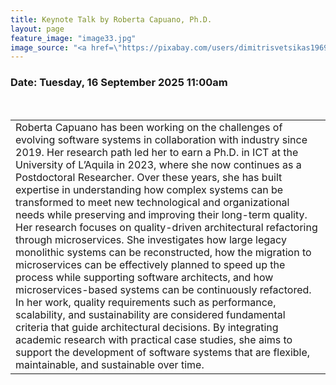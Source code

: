 ```yaml
---
title: Keynote Talk by Roberta Capuano, Ph.D.
layout: page
feature_image: "image33.jpg"
image_source: "<a href=\"https://pixabay.com/users/dimitrisvetsikas1969-1857980\" target=\"_blank\">dimitrisvetsikas1969</a>"
---
```


<div class="container"></div>

<style> td{min-width:12em} td+td{padding-left:10px;}</style>

### Date: Tuesday, 16 September 2025 11:00am
<table>
  <tbody>
    <tr>
		<br>
    </tr>
    <tr>
      <td>
		Roberta Capuano has been working on the challenges of evolving software systems in collaboration with industry since 2019. Her research path led her to earn a Ph.D. in ICT at the University of L’Aquila in 2023, where she now continues as a Postdoctoral Researcher. Over these years, she has built expertise in understanding how complex systems can be transformed to meet new technological and organizational needs while preserving and improving their long-term quality.
		Her research focuses on quality-driven architectural refactoring through microservices. She investigates how large legacy monolithic systems can be reconstructed, how the migration to microservices can be effectively planned to speed up the process while supporting software architects, and how microservices-based systems can be continuously refactored. In her work, quality requirements such as performance, scalability, and sustainability are considered fundamental criteria that guide architectural decisions. By integrating academic research with practical case studies, she aims to support the development of software systems that are flexible, maintainable, and sustainable over time.  
	  </td>
    </tr>
  </tbody>
</table>



<!-- {% for keynote in site.data.keynotes %}
<div class="row col-md-12" markdown="1">

<h3><a id="{{keynote.title|slugify}}"></a>{{ keynote.title }}</h3>
<span class="glyphicon glyphicon-user" aria-hidden="true"></span> <span style="padding:.2em;" class="bg-info">*{{ keynote.speaker }}*</span> <span class="text-muted">@ {{ keynote.affiliation }}</span>{% if keynote.date %}
<br><span class="glyphicon glyphicon-calendar" aria-hidden="true"></span>
{{ keynote.date }}
{% endif %}
{% if keynote.link %}<br><span class="glyphicon glyphicon-bookmark" aria-hidden="true"></span> <a href="{{ keynote.link }}">Homepage</a>{% endif %}

<div class="col-md-7">
<h4>Abstract</h4>

<div style="margin-top:.5em; padding:1em;" class="bg-info text-justify" markdown="1">
{{ keynote.abstract }}
</div>
</div>

{% if keynote.bio %}
<div class="col-md-5">
  <h4>Speaker's Bio</h4>

  <div class="text-muted text-justify">
  {% if keynote.image %}<img class="img-thumbnail" style="margin:8px;max-width:120px;height:auto" align="left" src="/2024/assets/images/speakers/{{ keynote.image }}">{% endif %}
  {{ keynote.bio }}
  </div>
</div>
{% endif %}

{% if keynote.bios and keynote.bios.size > 0 %}
  {% if keynote.bios.size == 1 %}
<h4>Speaker's Bio</h4>
  {% else %}
<h4>Speaker Bios</h4>
  {% endif %}

  {% for bio in keynote.bios %}
  <div class="text-muted text-justify">
  {% if bio.image %}<img class="img-thumbnail" style="margin:8px;max-width:120px;height:auto" align="left" src="/2024/assets/images/speakers/{{ bio.image }}">{% endif %}
  {{ bio.text }}
  </div>
  {% endfor %}
{% endif %}

</div>
{% endfor %}

<div style="height:4em;" class="row col-md-12"></div> -->
